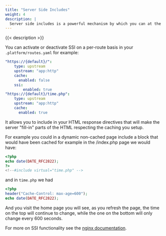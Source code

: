```yaml
---
title: "Server Side Includes"
weight: 4
description: |
  Server side includes is a powerful mechanism by which you can at the same time leverage caching and serve dynamic content.
---
```


{{< description >}}

You can activate or deactivate SSI on a per-route basis in your `.platform/routes.yaml` for example:

```yaml
"https://{default}/":
    type: upstream
    upstream: "app:http"
    cache:
      enabled: false
    ssi:
        enabled: true
"https://{default}/time.php":
    type: upstream
    upstream: "app:http"
    cache:
      enabled: true
```

It allows you to include in your HTML response directives that will make the server "fill-in" parts of the HTML respecting the caching you setup.

For example you could in a dynamic non-cached page include a block that would have been cached for example in the /index.php page we would have:

```php
<?php
echo date(DATE_RFC2822);
?>
<!--#include virtual="time.php" -->
```

and in `time.php` we had

```php
<?php
header("Cache-Control: max-age=600");
echo date(DATE_RFC2822);
```

And you visit the home page you will see, as you refresh the page, the time on the top will continue to change, while the one on the bottom will only change every 600 seconds.

For more on SSI functionality see the [nginx documentation](http://nginx.org/en/docs/http/ngx_http_ssi_module.html).
